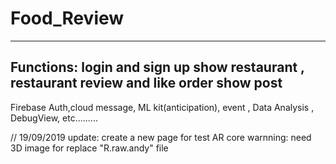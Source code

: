# Food_Review
---------------------------------------




Functions:
login and sign up
show restaurant , restaurant review and like
order
show post 
---------------------------------------
Firebase 
Auth,cloud message, ML kit(anticipation), event , Data Analysis , DebugView, etc.........


// 19/09/2019 update:
create a new page for test AR core 
warnning: need 3D image for replace "R.raw.andy" file
